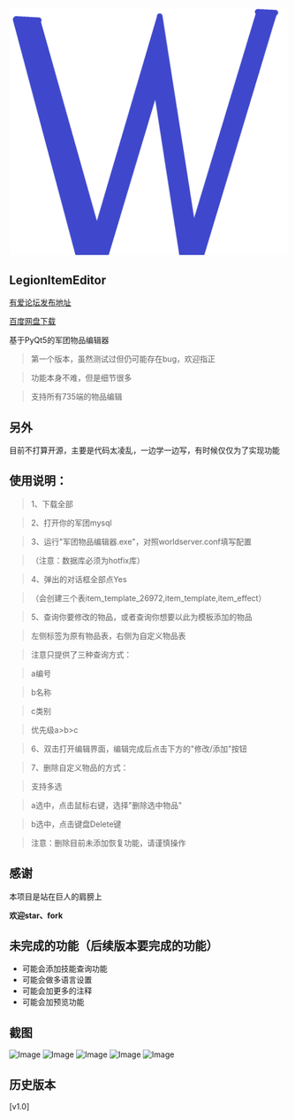 ![image](image/logo.png)

## LegionItemEditor

[有爱论坛发布地址](http://www.uiwow.com/)

[百度网盘下载](http://pan.baidu.com/)

基于PyQt5的军团物品编辑器

> 第一个版本，虽然测试过但仍可能存在bug，欢迎指正

> 功能本身不难，但是细节很多

> 支持所有735端的物品编辑

另外
---
目前不打算开源，主要是代码太凌乱，一边学一边写，有时候仅仅为了实现功能


使用说明：
---
> 1、下载全部

> 2、打开你的军团mysql

> 3、运行"军团物品编辑器.exe"，对照worldserver.conf填写配置

> （注意：数据库必须为hotfix库）

> 4、弹出的对话框全部点Yes

> （会创建三个表item_template_26972,item_template,item_effect）

> 5、查询你要修改的物品，或者查询你想要以此为模板添加的物品

> 左侧标签为原有物品表，右侧为自定义物品表

> 注意只提供了三种查询方式：

> a编号

> b名称

> c类别

> 优先级a>b>c

> 6、双击打开编辑界面，编辑完成后点击下方的"修改/添加"按钮

> 7、删除自定义物品的方式：

> 支持多选

> a选中，点击鼠标右键，选择"删除选中物品"

> b选中，点击键盘Delete键

> 注意：删除目前未添加恢复功能，请谨慎操作


感谢
---
本项目是站在巨人的肩膀上

**欢迎star、fork**

未完成的功能（后续版本要完成的功能）
---

* 可能会添加技能查询功能
* 可能会做多语言设置
* 可能会加更多的注释
* 可能会加预览功能

截图
---
![Image](image/image_new_01.jpg)
![Image](image/image_new_02.jpg)
![Image](image/image_new_05.jpg)
![Image](image/image_new_03.jpg)
![Image](image/image_new_04.jpg)


历史版本
---
[v1.0]

